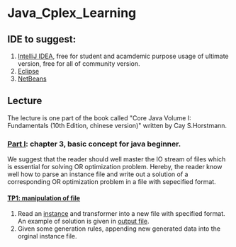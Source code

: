 # Java_Cplex_Learning
## IDE to suggest:
1. [IntelliJ IDEA](https://www.jetbrains.com/fr-fr/idea/download/), free for student and acamdemic purpose usage of ultimate version, free for all of community version.   
2. [Eclipse](https://www.eclipse.org/downloads/) 
3. [NetBeans](https://netbeans.apache.org/download/index.html) 
## Lecture
The lecture is one part of the book called "Core Java Volume I: Fundamentals (10th Edition, chinese version)" written by Cay S.Horstmann.
### [Part I](https://github.com/martinWANG2014/Java_Cplex_Learning/blob/main/TP1/Learning_Java_I.pdf): chapter 3, basic concept for java beginner.
We suggest that the reader should well master the IO stream of files which is essential for solving OR optimization problem. Hereby, the reader know well how to parse an instance file and write out a solution of a corresponding OR optimization problem in a file with sepecified format. 
#### [TP1: manipulation of file](https://github.com/martinWANG2014/Java_Cplex_Learning/blob/main/TP1/TP1.pdf)
1. Read an [instance](https://github.com/martinWANG2014/Java_Cplex_Learning/blob/main/TP1/instance.txt) and transformer into a new file with specified format. An example of solution is given in [output file](https://github.com/martinWANG2014/Java_Cplex_Learning/blob/main/TP1/output.txt).
2. Given some generation rules, appending new generated data into the orginal instance file. 
